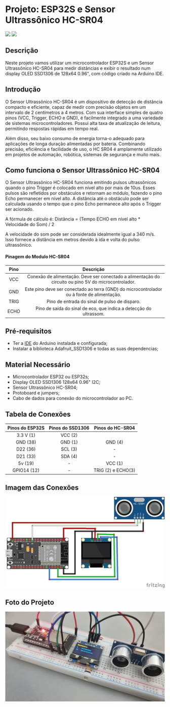 # Projeto: ESP32S e Sensor Ultrassônico HC-SR04

![](https://img.shields.io/badge/Licença-MIT-greem) ![](https://img.shields.io/badge/Linguagem-C-yellow)


## Descrição
Neste projeto vamos utilizar um microcontrolador ESP32S e um Sensor Ultrassônico HC-SR04 para medir distâncias e exibir o resultado num display OLED SSD1306 de 128x64 0.96", com código criado na Arduino IDE.

## Introdução
O Sensor Ultrassônico HC-SR04 é um dispositivo de detecção de distância compacto e eficiente, capaz de medir com precisão objetos em um intervalo de 2 centímetros a 4 metros. Com sua interface simples de quatro pinos (VCC, Trigger, ECHO e GND), é facilmente integrado a uma variedade de sistemas microcontroladores. Possui alta taxa de atualização de leitura, permitindo respostas rápidas em tempo real. 

Além disso, seu baixo consumo de energia torna-o adequado para aplicações de longa duração alimentadas por bateria. Combinando precisão, eficiência e facilidade de uso, o HC SR04 é amplamente utilizado em projetos de automação, robótica, sistemas de segurança e muito mais.

## Como funciona o Sensor Ultrassônico HC-SR04

O Sensor Ultrassônico HC-SR04 funciona emitindo pulsos ultrassônicos quando o pino Trigger é colocado em nível alto por mais de 10us. Esses pulsos são refletidos por obstáculos e retornam ao módulo, fazendo o pino Echo permanecer em nível alto. A distância até o obstáculo pode ser calculada usando o tempo que o pino Echo permanece alto após o Trigger ser acionado. 

A fórmula de cálculo é: Distância = (Tempo ECHO em nível alto * Velocidade do Som) / 2 

A velocidade do som pode ser considerada idealmente igual a 340 m/s. Isso fornece a distância em metros devido à ida e volta do pulso ultrassônico.

#### Pinagem do Modulo HC-SR04

|Pino|Descrição|
| :---: | :---: |
|VCC|Conexão de alimentação. Deve ser conectado a alimentação do circuito ou pino 5V do microcontrolador.|
|GND|Este pino deve ser conectado ao terra (GND) do microcontrolador ou à fonte de alimentação.|
|TRIG|Pino de entrada do sinal de pulso de disparo.|
|ECHO|Pino de saída do sinal de eco, que indica a detecção do ultrassom.|


## Pré-requisitos
* Ter a [IDE](https://www.arduino.cc/en/software/) do Arduino instalada e configurada;
* Instalar a biblioteca Adafruit_SSD1306 e todas as suas dependencias;

## Material Necessário
* Microcontrolador ESP32 ou ESP32s;
* Display OLED SSD1306 128x64 0.96" I2C;
* Sensor Ultrassônico HC-SR04;
* Protoboard e jumpers;
* Cabo de dados para conexão do microcontrolador ao PC.

## Tabela de Conexões

|Pinos do ESP32S|Pinos do SSD1306|Pinos do HC-SR04|
| :---: | :---: | :---: |
|3.3 V (1)|VCC (2)|
|GND (38)|GND (1)|GND (4)|
|D22 (36)|SCL (3)| - |
|D21 (33)|SDA (4)| - |
|5v (19)| - |VCC (1)|
|GPIO14 (12)| - |TRIG (2) e ECHO(3)|

## Imagem das Conexões

![Conexão dos componentes](ESP32s_Sensor_Ultrassonico_HC_SR04_esquema.jpg)

## Foto do Projeto

![Foto do Projeto](ESP32s_Sensor_Ultrassonico_HC_SR04.jpg)